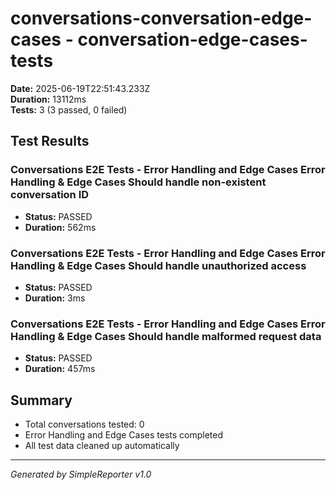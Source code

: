 # conversations-conversation-edge-cases - conversation-edge-cases-tests

**Date:** 2025-06-19T22:51:43.233Z  
**Duration:** 13112ms  
**Tests:** 3 (3 passed, 0 failed)

## Test Results


### Conversations E2E Tests - Error Handling and Edge Cases Error Handling & Edge Cases Should handle non-existent conversation ID
- **Status:** PASSED
- **Duration:** 562ms



### Conversations E2E Tests - Error Handling and Edge Cases Error Handling & Edge Cases Should handle unauthorized access
- **Status:** PASSED
- **Duration:** 3ms



### Conversations E2E Tests - Error Handling and Edge Cases Error Handling & Edge Cases Should handle malformed request data
- **Status:** PASSED
- **Duration:** 457ms



## Summary

- Total conversations tested: 0
- Error Handling and Edge Cases tests completed
- All test data cleaned up automatically

---
*Generated by SimpleReporter v1.0*
